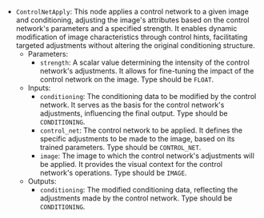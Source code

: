 - `ControlNetApply`: This node applies a control network to a given image and conditioning, adjusting the image's attributes based on the control network's parameters and a specified strength. It enables dynamic modification of image characteristics through control hints, facilitating targeted adjustments without altering the original conditioning structure.
    - Parameters:
        - `strength`: A scalar value determining the intensity of the control network's adjustments. It allows for fine-tuning the impact of the control network on the image. Type should be `FLOAT`.
    - Inputs:
        - `conditioning`: The conditioning data to be modified by the control network. It serves as the basis for the control network's adjustments, influencing the final output. Type should be `CONDITIONING`.
        - `control_net`: The control network to be applied. It defines the specific adjustments to be made to the image, based on its trained parameters. Type should be `CONTROL_NET`.
        - `image`: The image to which the control network's adjustments will be applied. It provides the visual context for the control network's operations. Type should be `IMAGE`.
    - Outputs:
        - `conditioning`: The modified conditioning data, reflecting the adjustments made by the control network. Type should be `CONDITIONING`.
